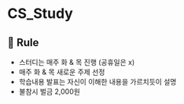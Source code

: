 # CS_Study
## 🌳 Rule

- 스터디는 매주 화 & 목 진행 (공휴일은 x)
- 매주 화 & 목 새로운 주제 선정
- 학습내용 발표는 자신이 이해한 내용을 가르치듯이 설명
- 불참시 벌금 2,000원


